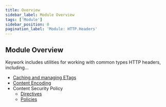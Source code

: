 ```yaml
---
title: Overview
sidebar_label: Module Overview
tags: ['Module']
sidebar_position: 0
pagination_label: 'Module: HTTP.Headers'
---
```


## Module Overview

Keywork includes utilities for working with common types HTTP headers,
including...

- [Caching and managing ETags](/modules/http/headers/caching/api)
- [Content Encoding](/modules/http/headers/content-encoding/api/)
- Content Security Policy
  - [Directives](/modules/http/headers/csp/directives/api/)
  - [Policies](/modules/http/headers/csp/policies/api/)
